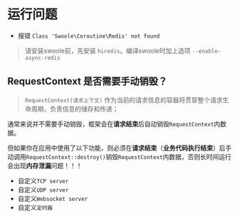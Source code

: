 # 运行问题

- 报错 `Class 'Swoole\Coroutine\Redis' not found`

> 请安装swoole前，先安装 `hiredis`。编译swoole时加上选项 `--enable-async-redis` 

## RequestContext 是否需要手动销毁？

> `RequestContext(请求上下文)` 作为当前的请求信息的容器将贯穿整个请求生命周期，负责信息的储存和传递；

通常来说并不需要手动销毁，框架会在**请求结束**后自动销毁`RequestContext`内数据。

但如果你在应用中使用了以下功能，则必须在**请求结束**（**业务代码执行结束**）后手动调用`RequestContext::destroy()`销毁`RequestContext`内数据，否则长时间运行会出现**内存泄漏**问题！！！

- 自定义`TCP server`
- 自定义`UDP server` 
- 自定义`Websocket server`
- 自定义`定时器`
